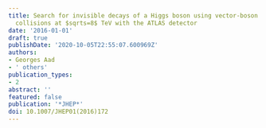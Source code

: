 ```yaml
---
title: Search for invisible decays of a Higgs boson using vector-boson fusion in $pp$
  collisions at $sqrts=8$ TeV with the ATLAS detector
date: '2016-01-01'
draft: true
publishDate: '2020-10-05T22:55:07.600969Z'
authors:
- Georges Aad
- ' others'
publication_types:
- 2
abstract: ''
featured: false
publication: '*JHEP*'
doi: 10.1007/JHEP01(2016)172
---
```


